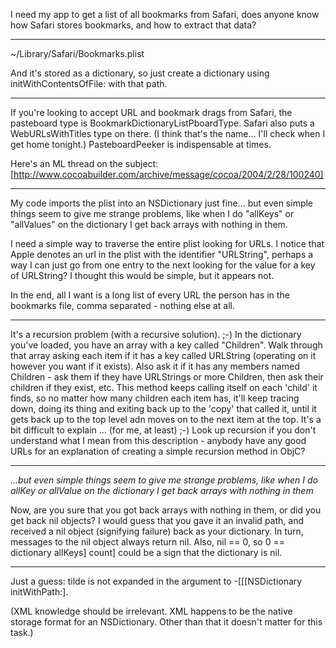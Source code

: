 I need my app to get a list of all bookmarks from Safari, does anyone know how Safari stores bookmarks, and how to extract that data?

----

~/Library/Safari/Bookmarks.plist

And it's stored as a dictionary, so just create a dictionary using initWithContentsOfFile: with that path.

----

If you're looking to accept URL and bookmark drags from Safari, the pasteboard type is     BookmarkDictionaryListPboardType. Safari also puts a     WebURLsWithTitles type on there. (I think that's the name... I'll check when I get home tonight.) PasteboardPeeker is indispensable at times.

Here's an ML thread on the subject: [http://www.cocoabuilder.com/archive/message/cocoa/2004/2/28/100240]

----

My code imports the plist into an NSDictionary just fine... but even simple things seem to give me strange problems, like when I do "allKeys" or "allValues" on the dictionary I get back arrays with nothing in them. 

I need a simple way to traverse the entire plist looking for URLs.  I notice that Apple denotes an url in the plist with the identifier "URLString", perhaps a way I can just go from one entry to the next looking for the value for a key of URLString? I thought this would be simple, but it appears not.

In the end, all I want is a long list of every URL the person has in the bookmarks file, comma separated - nothing else at all.

----

It's a recursion problem (with a recursive solution). ;-) In the dictionary you've loaded, you have an array with a key called "Children". Walk through that array asking each item if it has a key called URLString (operating on it however you want if it exists). Also ask it if it has any members named Children - ask them if they have URLStrings or more Children, then ask their children if they exist, etc. This method keeps calling itself on each 'child' it finds, so no matter how many children each item has, it'll keep tracing down, doing its thing and exiting back up to the 'copy' that called it, until it gets back up to the top level adn moves on to the next item at the top. It's a bit difficult to explain ... (for me, at least) ;-) Look up recursion if you don't understand what I mean from this description - anybody have any good URLs for an explanation of creating a simple recursion method in ObjC?

----

*...but even simple things seem to give me strange problems, like when I do     allKey or     allValue on the dictionary I get back arrays with nothing in them*

Now, are you sure that you got back arrays with nothing in them, or did you get back nil objects?  I would guess that you gave it an invalid path, and received a nil object (signifying failure) back as your dictionary.  In turn, messages to the nil object always return nil.  Also,     nil == 0, so     0 == dictionary allKeys] count] could be a sign that the dictionary is nil.

----

Just a guess: tilde is not expanded in the argument to     -[[[NSDictionary initWithPath:].

(XML knowledge should be irrelevant.  XML happens to be the native storage format for an NSDictionary.  Other than that it doesn't matter for this task.)
